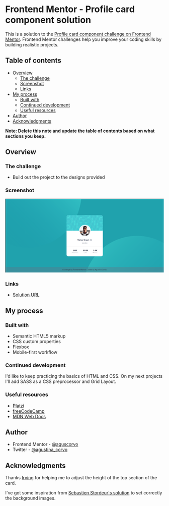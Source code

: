 # Frontend Mentor - Profile card component solution

This is a solution to the [Profile card component challenge on Frontend Mentor](https://www.frontendmentor.io/challenges/profile-card-component-cfArpWshJ). Frontend Mentor challenges help you improve your coding skills by building realistic projects.

## Table of contents

- [Overview](#overview)
  - [The challenge](#the-challenge)
  - [Screenshot](#screenshot)
  - [Links](#links)
- [My process](#my-process)
  - [Built with](#built-with)
  - [Continued development](#continued-development)
  - [Useful resources](#useful-resources)
- [Author](#author)
- [Acknowledgments](#acknowledgments)

**Note: Delete this note and update the table of contents based on what sections you keep.**

## Overview

### The challenge

- Build out the project to the designs provided

### Screenshot

![](./design/screenshot.png)

### Links

- [Solution URL](https://aguscorvo.github.io/profile-card-component/)

## My process

### Built with

- Semantic HTML5 markup
- CSS custom properties
- Flexbox
- Mobile-first workflow

### Continued development

I'd like to keep practicing the basics of HTML and CSS. On my next projects I'll add SASS as a CSS preprocessor and Grid Layout.

### Useful resources

- [Platzi](https://platzi.com)
- [freeCodeCamp](https://www.freecodecamp.org)
- [MDN Web Docs](https://developer.mozilla.org/en-US/docs/Web/CSS)

## Author

- Frontend Mentor - [@aguscorvo](https://www.frontendmentor.io/profile/aguscorvo)
- Twitter - [@agustina_corvo](https://twitter.com/agustina_corvo)

## Acknowledgments

Thanks [Irving](https://github.com/IrvingJuarez) for helping me to adjust the height of the top section of the card.

I've got some inspiration from [Sebastien Stordeur's solution](https://www.frontendmentor.io/solutions/profile-card-component-first-attempt-NzK22HFpx) to set correctly the background images.

